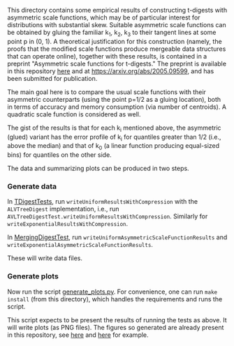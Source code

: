 This directory contains some empirical results of constructing t-digests with asymmetric scale functions,
which may be of particular interest for distributions with substantial skew. Suitable asymmetric scale functions
can be obtained by gluing the familiar k<sub>1</sub>, k<sub>2</sub>, k<sub>3</sub> to their tangent lines at some point p in (0, 1).
A theoretical justification for this construction (namely, the proofs that the modified scale functions produce
mergeable data structures that can operate online), together with these results, is contained in a preprint
"Asymmetric scale functions for t-digests." The preprint is available in this repository [here](../proofs/gluing-construction.pdf)
and at https://arxiv.org/abs/2005.09599, and has been submitted for publication.

The main goal here is to compare the usual scale functions with their asymmetric counterparts (using the point p=1/2 as a gluing location),
both in terms of accuracy and memory consumption (via number of centroids). A quadratic scale function is considered as well.

The gist of the results is that for each k<sub>i</sub> mentioned above, the asymmetric (glued) variant has the
error profile of k<sub>i</sub> for quantiles greater than 1/2 (i.e., above the median) and that of k<sub>0</sub>
(a linear function producing equal-sized bins) for quantiles on the other side.

The data and summarizing plots can be produced in two steps.

### Generate data

In [TDigestTests](../../core/src/test/java/com/tdunning/math/stats/TDigestTest.java), run `writeUniformResultsWithCompression` with the `ALVTreeDigest` implementation, i.e., run
`AVLTreeDigestTest.writeUniformResultsWithCompression`. Similarly for `writeExponentialResultsWithCompression`.

In [MergingDigestTest](../../core/src/test/java/com/tdunning/math/stats/MergingDigestTest.java), run
 `writeUniformAsymmetricScaleFunctionResults` and `writeExponentialAsymmetricScaleFunctionResults`.
 
These will write data files.

### Generate plots

Now run the script [generate_plots.py](./generate_plots.py). For convenience, one can run `make install` (from this directory), which handles the requirements and runs the script.

This script expects to be present the results of running the tests as above.
It will write plots (as PNG files).
The figures so generated are already present in this repository, see [here](../asymmetric/plots/merging/t_digest_figs_K_0q.png)
and [here](../asymmetric/plots/tree/t_digest_figs_K_0q.png) for example.

